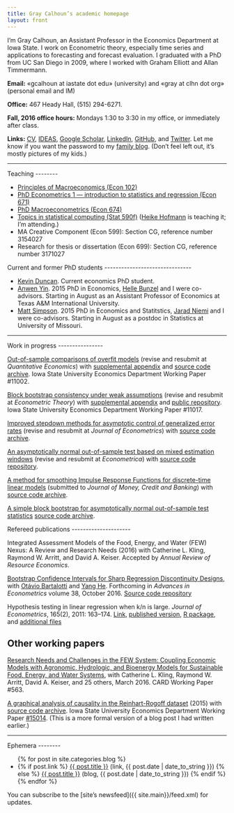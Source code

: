 ```yaml
---
title: Gray Calhoun’s academic homepage
layout: front
---
```


I’m Gray Calhoun, an Assistant Professor in the Economics Department
at Iowa State. I work on Econometric theory, especially time series
and applications to forecasting and forecast evaluation. I graduated
with a PhD from UC San Diego in 2009, where I worked with Graham
Elliott and Allan Timmermann.

**Email:** «gcalhoun at iastate dot edu» (university) and «gray at clhn
dot org» (personal email and IM)

**Office:** 467 Heady Hall, (515) 294-6271.

**Fall, 2016 office hours:** Mondays 1:30 to 3:30 in my office, or
immediately after class.

**Links:**
[CV](dl/calhoun-cv.pdf),
[IDEAS](http://ideas.repec.org/f/pca491.html),
[Google Scholar](http://scholar.google.com/citations?hl=en&user=OS8d9ycAAAAJ),
[LinkedIn](https://linkedin.com/in/grayclhn),
[GitHub](https://github.com/grayclhn),
and [Twitter](https://twitter.com/grayclhn).
Let me know if you want the password to my [family
blog](http://clhn.org). (Don’t feel left out, it’s mostly
pictures of my kids.)

<hr />

<a id="teaching">
Teaching
--------

* [Principles of Macroeconomics (Econ 102)](102)
* [PhD Econometrics 1 — introduction to statistics
  and regression (Econ 671)](671)
* [PhD Macroeconometrics (Econ 674)](674)
* [Topics in statistical computing (Stat 590f)][590f] ([Heike Hofmann][]
  is teaching it; I’m attending.)
* MA Creative Component (Econ 599): Section CG,
  reference number 3154027
* Research for thesis or dissertation (Econ 699): Section CG,
  reference number 3171027

[590f]: https://github.com/heike/stat590f
[Heike Hofmann]: http://hofmann.public.iastate.edu/

<a id="students">
Current and former PhD students
-------------------------------

* [Kevin Duncan](http://kdduncan.github.io/index.html). Current
  economics PhD student.
* [Anwen Yin](http://anwenyin.weebly.com). 2015 PhD in Economics,
  [Helle Bunzel](https://www.econ.iastate.edu/people/faculty/bunzel-helle)
  and I were co-advisors. Starting in August as an Assistant Professor
  of Economics at Texas A&M International University.
* [Matt Simpson](http://www.themattsimpson.com/). 2015 PhD in
  Economics and Statitstics, [Jarad Niemi](http://www.jarad.me/) and I
  were co-advisors. Starting in August as a postdoc in Statistics at
  University of Missouri.

<hr />

<a id="workingpapers">
Work in progress
----------------

[Out-of-sample comparisons of overfit models](http://www.econ.iastate.edu/research/working-papers/p12462)
(revise and resubmit at *Quantitative Economics*) with
[supplemental appendix](dl/calhoun_oosoverfit_appendix.pdf) and
[source code archive](dl/calhoun_oosoverfit.zip).
Iowa State University Economics Department Working Paper #11002.
<!-- [Private git repository](https://git.ece.iastate.edu/gcalhoun/oos-overfit) -->

[Block bootstrap consistency under weak assumptions](dl/calhoun_bootstrap.pdf)
(revise and resubmit at *Econometric Theory*) with
[supplemental appendix](dl/calhoun_bootstrap_appendix.pdf)
and
[public repository](https://github.com/grayclhn/block-bootstrap-weak).
Iowa State University Economics Department Working Paper #11017.
<!-- [Private git repository](https://git.ece.iastate.edu/gcalhoun/statboot-paper) -->

[Improved stepdown methods for asymptotic control of generalized error rates](dl/calhoun_stepdown.pdf)
(revise and resubmit at *Journal of Econometrics*) with
[source code archive](dl/calhoun_stepdown.zip).
<!-- [Private git repository](https://git.ece.iastate.edu/gcalhoun/stepdown-paper/) -->

[An asymptotically normal out-of-sample test based on mixed estimation windows](dl/calhoun_mixedwindow.pdf)
(revise and resubmit at *Econometrica*) with
[source code repository](https://github.com/grayclhn/mixedwindow).

[A method for smoothing Impulse Response Functions for discrete-time linear models](dl/calhoun_smoothirf.pdf)
(submitted to *Journal of Money, Credit and Banking*)
with [source code archive](https://github.com/grayclhn/smooth_irf).
<!-- [Private git repository](https://git.ece.iastate.edu/gcalhoun/smooth_irf) -->

[A simple block bootstrap for asymptotically normal out-of-sample test statistics](dl/calhoun_oosbootstrap.pdf)
[source code archive](dl/calhoun_oosbootstrap.zip).
<!-- [Private git repository](https://git.ece.iastate.edu/gcalhoun/oosbootstrap) -->

<a id="publications">
Refereed publications
---------------------

Integrated Assessment Models of the Food, Energy, and Water (FEW) Nexus: A
Review and Research Needs (2016)
with Catherine L. Kling, Raymond W. Arritt, and David A. Keiser.
Accepted by *Annual Review of Resource Economics*.

[Bootstrap Confidence Intervals for Sharp Regression Discontinuity Designs](https://github.com/grayclhn/boot-rd/releases/download/v9/bartalotti_calhoun_he_rdboot.pdf),
with [Otávio Bartalotti](https://www.econ.iastate.edu/people/faculty/bartalotti-ot%C3%A1vio)
and [Yang He](https://www.econ.iastate.edu/people/graduate-students/he-yang).
Forthcoming in *Advances in Econometrics* volume 38, October 2016.
[Source code repository](https://github.com/grayclhn/boot-rd)

Hypothesis testing in linear regression when k/n is large. *Journal
of Econometrics*, 165(2), 2011: 163–174.
[Link](http://www.econ.iastate.edu/research/working-papers/p12216),
[published version](http://www.sciencedirect.com/science/article/pii/S0304407611001448),
[R package](dl/ftestLargeK_1.0.tar.gz), and
[additional files](dl/calhoun_ftest_2010.tar.gz)

Other working papers
--------------------

[Research Needs and Challenges in the FEW System: Coupling Economic Models with Agronomic, Hydrologic, and Bioenergy Models for Sustainable Food, Energy, and Water Systems](http://www.card.iastate.edu/publications/dbs/pdffiles/16wp563.pdf),
with Catherine L. Kling, Raymond W. Arritt, David A. Keiser, and 25 others,
March 2016. CARD Working Paper #563.

[A graphical analysis of causality in the Reinhart-Rogoff dataset](dl/calhoun_rrgraphics.pdf)
(2015) with
[source code archive](dl/calhoun_rrgraphics.zip).
Iowa State University Economics Department Working Paper [#15014](https://www.econ.iastate.edu/research/%5Bpublication-menu-cat%5D/p19889).
(This is a more formal version of a blog post I had written earlier.)
<!-- [Private git repository](https://git.ece.iastate.edu/gcalhoun/rr_graphics) -->

<hr />

<a id="ephemera">
Ephemera
--------

<ul>
{% for post in site.categories.blog %}
<li>
{% if post.link %}
<a href="{{ post.link }}">{{ post.title }}</a> (link, {{ post.date | date_to_string }})
{% else %}
<a href="{{ post.url }}">{{ post.title }}</a> (blog, {{ post.date | date_to_string }})
{% endif %}
</li>
{% endfor %}
</ul>

You can subscribe to the [site’s newsfeed]({{ site.main}}/feed.xml)
for updates.
